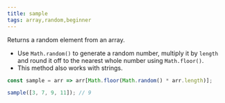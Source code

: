 ```yaml
---
title: sample
tags: array,random,beginner
---
```


Returns a random element from an array.

- Use `Math.random()` to generate a random number, multiply it by `length` and round it off to the nearest whole number using `Math.floor()`.
- This method also works with strings.

```js
const sample = arr => arr[Math.floor(Math.random() * arr.length)];
```

```js
sample([3, 7, 9, 11]); // 9
```
